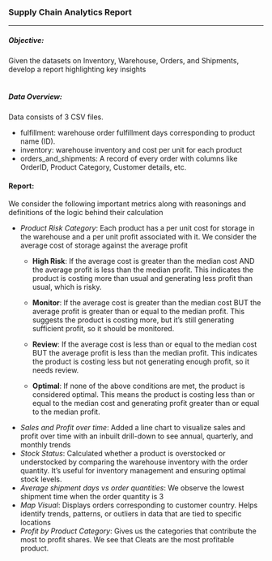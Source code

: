 ### Supply Chain Analytics Report
<hr>

##### Objective: 
Given the datasets on Inventory, Warehouse, Orders, and Shipments, develop a report highlighting key insights
<br>
<br>
##### Data Overview: 
Data consists of 3 CSV files.

-  fulfillment: warehouse order fulfillment days corresponding to product name (ID).
-  inventory: warehouse inventory and cost per unit for each product
-  orders_and_shipments: A record of every order with columns like OrderID, Product Category, Customer details, etc.

#### Report:
We consider the following important metrics along with reasonings and definitions of the logic behind their calculation

- *Product Risk Category*: Each product has a per unit cost for storage in the warehouse and a per unit profit associated with it. We consider the average cost of storage against the average profit
  - **High Risk**: If the average cost is greater than the median cost AND the average profit is less than the median profit. This indicates the product is costing more than usual and generating less profit than usual, which is risky.

  - **Monitor**: If the average cost is greater than the median cost BUT the average profit is greater than or equal to the median profit. This suggests the product is costing more, but it’s still generating sufficient profit, so it should be monitored.

  - **Review**: If the average cost is less than or equal to the median cost BUT the average profit is less than the median profit. This indicates the product is costing less but not generating enough profit, so it needs review.

  - **Optimal**: If none of the above conditions are met, the product is considered optimal. This means the product is costing less than or equal to the median cost and generating profit greater than or equal to the median profit.
- *Sales and Profit over time*: Added a line chart to visualize sales and profit over time with an inbuilt drill-down to see annual, quarterly, and monthly trends
- *Stock Status*: Calculated whether a product is overstocked or understocked by comparing the warehouse inventory with the order quantity.  It’s useful for inventory management and ensuring optimal stock levels.
- *Average shipment days vs order quantities*: We observe the lowest shipment time when the order quantity is 3
- *Map Visual*: Displays orders corresponding to customer country. Helps identify trends, patterns, or outliers in data that are tied to specific locations
- *Profit by Product Category*: Gives us the categories that contribute the most to profit shares. We see that Cleats are the most profitable product. 

